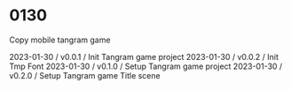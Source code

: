 # 0130
Copy mobile tangram game

2023-01-30 / v0.0.1 / Init Tangram game project
2023-01-30 / v0.0.2 / Init Tmp Font
2023-01-30 / v0.1.0 / Setup Tangram game project
2023-01-30 / v0.2.0 / Setup Tangram game Title scene
